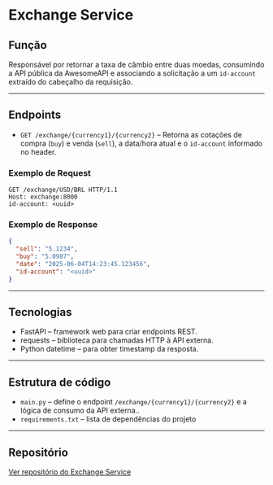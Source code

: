 # Exchange Service

## Função

Responsável por retornar a taxa de câmbio entre duas moedas, consumindo a API pública da AwesomeAPI e associando a solicitação a um `id-account` extraído do cabeçalho da requisição.

---

## Endpoints

- `GET /exchange/{currency1}/{currency2}` – Retorna as cotações de compra (`buy`) e venda (`sell`), a data/hora atual e o `id-account` informado no header.

### Exemplo de Request

```http
GET /exchange/USD/BRL HTTP/1.1
Host: exchange:8000
id-account: <uuid>
```

### Exemplo de Response

```json
{
  "sell": "5.1234",
  "buy": "5.0987",
  "date": "2025-06-04T14:23:45.123456",
  "id-account": "<uuid>"
}
```

---

## Tecnologias

- FastAPI – framework web para criar endpoints REST.
- requests – biblioteca para chamadas HTTP à API externa.
- Python datetime – para obter timestamp da resposta.

---

## Estrutura de código

- `main.py` – define o endpoint `/exchange/{currency1}/{currency2}` e a lógica de consumo da API externa..
- `requirements.txt` – lista de dependências do projeto

---

## Repositório

[Ver repositório do Exchange Service](https://github.com/Insper-Plataforma/exchange-service)
